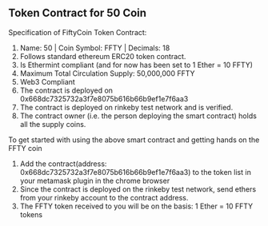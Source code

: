 <h2>Token Contract for 50 Coin</h2>

Specification of FiftyCoin Token Contract:
1.  Name: 50 | Coin Symbol: FFTY  | Decimals: 18
2.  Follows standard ethereum ERC20 token contract.
3.  Is Ethermint compliant (and for now has been set to 1 Ether = 10 FFTY)
4.  Maximum Total Circulation Supply: 50,000,000 FFTY
5.  Web3 Compliant
6.  The contract is deployed on 0x668dc7325732a3f7e8075b616b66b9ef1e7f6aa3
7.  The contract is deployed on rinkeby test network and is verified.
8.  The contract owner (i.e. the person deploying the smart contract) holds all the supply coins.

To get started with using the above smart contract and getting hands on the FFTY coin
1.  Add the contract(address: 0x668dc7325732a3f7e8075b616b66b9ef1e7f6aa3) to the token list in your metamask plugin in the chrome browser
2.  Since the contract is deployed on the rinkeby test network, send ethers from your rinkeby account to the contract address.
3.  The FFTY token received to you will be on the basis: 1 Ether = 10 FFTY tokens

